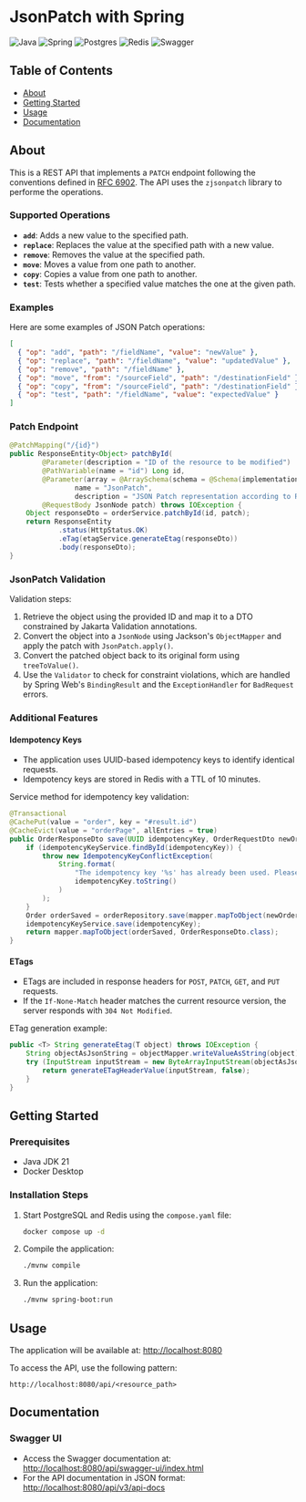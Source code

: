 # JsonPatch with Spring
![Java](https://img.shields.io/badge/java-%23ED8B00.svg?style=for-the-badge&logo=openjdk&logoColor=white) ![Spring](https://img.shields.io/badge/spring-%236DB33F.svg?style=for-the-badge&logo=spring&logoColor=white) ![Postgres](https://img.shields.io/badge/postgres-%23316192.svg?style=for-the-badge&logo=postgresql&logoColor=white) ![Redis](https://img.shields.io/badge/redis-%23DD0031.svg?style=for-the-badge&logo=redis&logoColor=white) ![Swagger](https://img.shields.io/badge/-Swagger-%23Clojure?style=for-the-badge&logo=swagger&logoColor=white)

## Table of Contents
- [About](#about)
- [Getting Started](#getting-started)
- [Usage](#usage)
- [Documentation](#documentation)

## About <a name="about"></a>

This is a REST API that implements a `PATCH` endpoint following the conventions defined in [RFC 6902](https://datatracker.ietf.org/doc/html/rfc6902). The API uses the `zjsonpatch` library to performe the operations.

### Supported Operations
- **`add`**: Adds a new value to the specified path.
- **`replace`**: Replaces the value at the specified path with a new value.
- **`remove`**: Removes the value at the specified path.
- **`move`**: Moves a value from one path to another.
- **`copy`**: Copies a value from one path to another.
- **`test`**: Tests whether a specified value matches the one at the given path.

### Examples
Here are some examples of JSON Patch operations:

```json
[
  { "op": "add", "path": "/fieldName", "value": "newValue" },
  { "op": "replace", "path": "/fieldName", "value": "updatedValue" },
  { "op": "remove", "path": "/fieldName" },
  { "op": "move", "from": "/sourceField", "path": "/destinationField" },
  { "op": "copy", "from": "/sourceField", "path": "/destinationField" },
  { "op": "test", "path": "/fieldName", "value": "expectedValue" }
]
```

### Patch Endpoint

```java
@PatchMapping("/{id}")
public ResponseEntity<Object> patchById(
        @Parameter(description = "ID of the resource to be modified") 
        @PathVariable(name = "id") Long id,
        @Parameter(array = @ArraySchema(schema = @Schema(implementation = JsonPatchSchema.class)),
                name = "JsonPatch",
                description = "JSON Patch representation according to RFC 6902 for partial modification.")
        @RequestBody JsonNode patch) throws IOException {
    Object responseDto = orderService.patchById(id, patch);
    return ResponseEntity
            .status(HttpStatus.OK)
            .eTag(etagService.generateEtag(responseDto))
            .body(responseDto);
}
```

### JsonPatch Validation
Validation steps:
1. Retrieve the object using the provided ID and map it to a DTO constrained by Jakarta Validation annotations.
2. Convert the object into a `JsonNode` using Jackson's `ObjectMapper` and apply the patch with `JsonPatch.apply()`.
3. Convert the patched object back to its original form using `treeToValue()`.
4. Use the `Validator` to check for constraint violations, which are handled by Spring Web's `BindingResult` and the `ExceptionHandler` for `BadRequest` errors.

### Additional Features

#### Idempotency Keys
- The application uses UUID-based idempotency keys to identify identical requests.
- Idempotency keys are stored in Redis with a TTL of 10 minutes.

Service method for idempotency key validation:
```java
@Transactional
@CachePut(value = "order", key = "#result.id")
@CacheEvict(value = "orderPage", allEntries = true)
public OrderResponseDto save(UUID idempotencyKey, OrderRequestDto newOrder) throws IdempotencyKeyConflictException {
    if (idempotencyKeyService.findById(idempotencyKey)) {
        throw new IdempotencyKeyConflictException(
            String.format(
                "The idempotency key '%s' has already been used. Please wait 10 minutes before reusing it.",
                idempotencyKey.toString()
            )
        );
    }
    Order orderSaved = orderRepository.save(mapper.mapToObject(newOrder, Order.class));
    idempotencyKeyService.save(idempotencyKey);
    return mapper.mapToObject(orderSaved, OrderResponseDto.class);
}
```

#### ETags
- ETags are included in response headers for `POST`, `PATCH`, `GET`, and `PUT` requests.
- If the `If-None-Match` header matches the current resource version, the server responds with `304 Not Modified`.

ETag generation example:
```java
public <T> String generateEtag(T object) throws IOException {
    String objectAsJsonString = objectMapper.writeValueAsString(object);
    try (InputStream inputStream = new ByteArrayInputStream(objectAsJsonString.getBytes())) {
        return generateETagHeaderValue(inputStream, false);
    }
}
```

## Getting Started <a name="getting-started"></a>

### Prerequisites
- Java JDK 21
- Docker Desktop

### Installation Steps
1. Start PostgreSQL and Redis using the `compose.yaml` file:
   ```bash
   docker compose up -d
   ```

2. Compile the application:
   ```bash
   ./mvnw compile
   ```

3. Run the application:
   ```bash
   ./mvnw spring-boot:run
   ```

## Usage <a name="usage"></a>

The application will be available at: [http://localhost:8080](http://localhost:8080)

To access the API, use the following pattern:
```plaintext
http://localhost:8080/api/<resource_path>
```

## Documentation <a name="documentation"></a>

### Swagger UI
- Access the Swagger documentation at: [http://localhost:8080/api/swagger-ui/index.html](http://localhost:8080/api/swagger-ui/index.html)
- For the API documentation in JSON format: [http://localhost:8080/api/v3/api-docs](http://localhost:8080/api/v3/api-docs)
